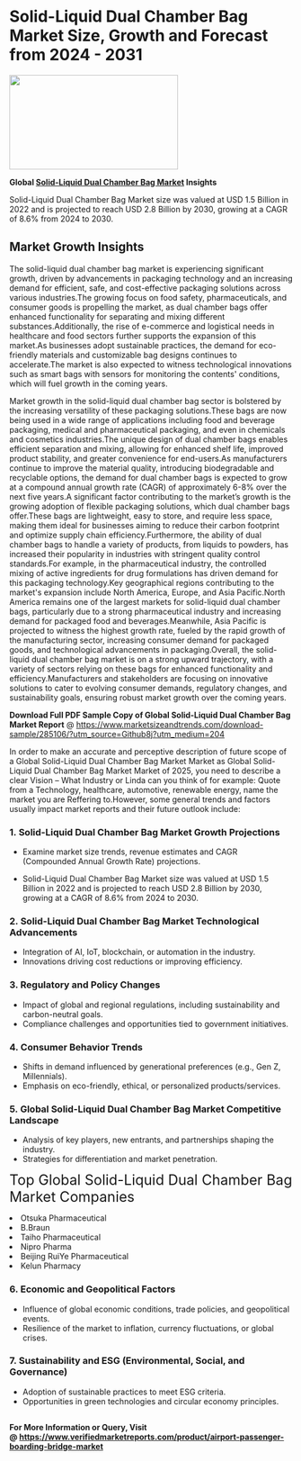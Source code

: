 <H1>Solid-Liquid Dual Chamber Bag Market Size, Growth and Forecast from 2024 - 2031</H1><img class="aligncenter size-medium wp-image-584254" src="https://thirdeyenews.in/wp-content/uploads/2024/09/Global-Market-Research-300x168.jpeg" alt="" width="300" height="168" /><p><strong>Global&nbsp;<a href="https://www.marketsizeandtrends.com/download-sample/285106/?utm_source=Github8j?utm_medium=204">Solid-Liquid Dual Chamber Bag Market</a> Insights</strong></p><p>Solid-Liquid Dual Chamber Bag Market size was valued at USD 1.5 Billion in 2022 and is projected to reach USD 2.8 Billion by 2030, growing at a CAGR of 8.6% from 2024 to 2030.</p><p><h2>Market Growth Insights</h2> <p>The solid-liquid dual chamber bag market is experiencing significant growth, driven by advancements in packaging technology and an increasing demand for efficient, safe, and cost-effective packaging solutions across various industries.The growing focus on food safety, pharmaceuticals, and consumer goods is propelling the market, as dual chamber bags offer enhanced functionality for separating and mixing different substances.Additionally, the rise of e-commerce and logistical needs in healthcare and food sectors further supports the expansion of this market.As businesses adopt sustainable practices, the demand for eco-friendly materials and customizable bag designs continues to accelerate.The market is also expected to witness technological innovations such as smart bags with sensors for monitoring the contents' conditions, which will fuel growth in the coming years.</p> <p>Market growth in the solid-liquid dual chamber bag sector is bolstered by the increasing versatility of these packaging solutions.These bags are now being used in a wide range of applications including food and beverage packaging, medical and pharmaceutical packaging, and even in chemicals and cosmetics industries.The unique design of dual chamber bags enables efficient separation and mixing, allowing for enhanced shelf life, improved product stability, and greater convenience for end-users.As manufacturers continue to improve the material quality, introducing biodegradable and recyclable options, the demand for dual chamber bags is expected to grow at a compound annual growth rate (CAGR) of approximately 6-8% over the next five years.A significant factor contributing to the market’s growth is the growing adoption of flexible packaging solutions, which dual chamber bags offer.These bags are lightweight, easy to store, and require less space, making them ideal for businesses aiming to reduce their carbon footprint and optimize supply chain efficiency.Furthermore, the ability of dual chamber bags to handle a variety of products, from liquids to powders, has increased their popularity in industries with stringent quality control standards.For example, in the pharmaceutical industry, the controlled mixing of active ingredients for drug formulations has driven demand for this packaging technology.Key geographical regions contributing to the market's expansion include North America, Europe, and Asia Pacific.North America remains one of the largest markets for solid-liquid dual chamber bags, particularly due to a strong pharmaceutical industry and increasing demand for packaged food and beverages.Meanwhile, Asia Pacific is projected to witness the highest growth rate, fueled by the rapid growth of the manufacturing sector, increasing consumer demand for packaged goods, and technological advancements in packaging.Overall, the solid-liquid dual chamber bag market is on a strong upward trajectory, with a variety of sectors relying on these bags for enhanced functionality and efficiency.Manufacturers and stakeholders are focusing on innovative solutions to cater to evolving consumer demands, regulatory changes, and sustainability goals, ensuring robust market growth over the coming years.</p> <p><span class=""><strong>Download Full PDF Sample Copy of Global Solid-Liquid Dual Chamber Bag Market Report</strong> @ <a href="https://www.marketsizeandtrends.com/download-sample/285106/?utm_source=Github8j?utm_medium=204" target="_blank">https://www.marketsizeandtrends.com/download-sample/285106/?utm_source=Github8j?utm_medium=204</a></span></p><p>In order to make an accurate and perceptive description of future scope of a Global&nbsp;Solid-Liquid Dual Chamber Bag Market Market as Global&nbsp;Solid-Liquid Dual Chamber Bag Market Market of 2025, you need to describe a clear Vision &ndash; What Industry or Linda can you think of for example: Quote from a Technology, healthcare, automotive, renewable energy, name the market you are Reffering to.However, some general trends and factors usually impact market reports and their future outlook include:</p><h3>1.&nbsp;<strong>Solid-Liquid Dual Chamber Bag Market Growth Projections</strong></h3><ul><li>Examine market size trends, revenue estimates and CAGR (Compounded Annual Growth Rate) projections.</li><li><p>Solid-Liquid Dual Chamber Bag Market size was valued at USD 1.5 Billion in 2022 and is projected to reach USD 2.8 Billion by 2030, growing at a CAGR of 8.6% from 2024 to 2030.</p></li></ul><h3>2.&nbsp;<strong>Solid-Liquid Dual Chamber Bag Market Technological Advancements</strong></h3><ul><li>Integration of AI, IoT, blockchain, or automation in the industry.</li><li>Innovations driving cost reductions or improving efficiency.</li></ul><h3>3.&nbsp;<strong>Regulatory and Policy Changes</strong></h3><ul><li>Impact of global and regional regulations, including sustainability and carbon-neutral goals.</li><li>Compliance challenges and opportunities tied to government initiatives.</li></ul><h3>4.&nbsp;<strong>Consumer Behavior Trends</strong></h3><ul><li>Shifts in demand influenced by generational preferences (e.g., Gen Z, Millennials).</li><li>Emphasis on eco-friendly, ethical, or personalized products/services.</li></ul><h3>5.&nbsp;<strong>Global Solid-Liquid Dual Chamber Bag Market Competitive Landscape</strong></h3><ul><li>Analysis of key players, new entrants, and partnerships shaping the industry.</li><li>Strategies for differentiation and market penetration.</li></ul><p data-pm-slice="1 1 []"><span style="color: inherit; font-family: inherit; font-size: 25px;">Top Global Solid-Liquid Dual Chamber Bag Market Companies</span></p><div class="" data-test-id=""><p><li>Otsuka Pharmaceutical</li><li> B.Braun</li><li> Taiho Pharmaceutical</li><li> Nipro Pharma</li><li> Beijing RuiYe Pharmaceutical</li><li> Kelun Pharmacy</li></p></div><h3>6.&nbsp;<strong>Economic and Geopolitical Factors</strong></h3><ul><li>Influence of global economic conditions, trade policies, and geopolitical events.</li><li>Resilience of the market to inflation, currency fluctuations, or global crises.</li></ul><h3>7.&nbsp;<strong>Sustainability and ESG (Environmental, Social, and Governance)</strong></h3><ul><li>Adoption of sustainable practices to meet ESG criteria.</li><li>Opportunities in green technologies and circular economy principles.</li></ul><h2><strong style="font-size: 14px;">For More Information or Query, Visit @&nbsp;</strong><a style="background-color: #ffffff; font-size: 14px;" href="https://www.marketsizeandtrends.com/report/solid-liquid-dual-chamber-bag-market/" target="_blank">https://www.verifiedmarketreports.com/product/airport-passenger-boarding-bridge-market</a></h2>